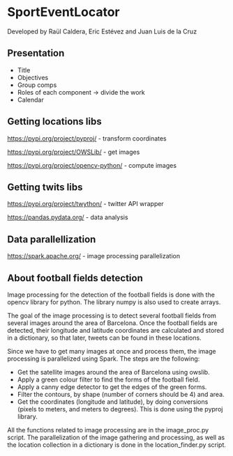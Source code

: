 # SportEventLocator
Developed by Raül Caldera, Eric Estévez and Juan Luis de la Cruz

## Presentation
- Title
- Objectives
- Group comps
- Roles of each component -> divide the work
- Calendar

## Getting locations libs

https://pypi.org/project/pyproj/ - transform coordinates

https://pypi.org/project/OWSLib/ - get images

https://pypi.org/project/opencv-python/ - compute images

## Getting twits libs

https://pypi.org/project/twython/ - twitter API wrapper

https://pandas.pydata.org/ - data analysis

## Data parallellization

https://spark.apache.org/ - image processing parallelization

## About football fields detection

Image processing for the detection of the football fields is done with the opencv library for python. The library numpy is also used to create arrays. 

The goal of the image processing is to detect several football fields from several images around the area of Barcelona. Once the football fields are detected, their longitude and latitude coordinates are calculated and stored in a dictionary, so that later, tweets can be found in these locations.

Since we have to get many images at once and process them, the image processing is parallelized using Spark. The steps are the following:

  - Get the satellite images around the area of Barcelona using owslib.
  - Apply a green colour filter to find the forms of the football field.
  - Apply a canny edge detector to get the edges of the green forms.
  - Filter the contours, by shape (number of corners should be 4) and area.
  - Get the coordinates (longitude and latitude), by doing conversions (pixels to meters, and meters to degrees). This                  is done using the pyproj library.

All the functions related to image processing are in the image_proc.py script. The parallelization of the image gathering and processing, as well as the location collection in a dictionary is done in the location_finder.py script.
